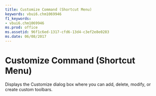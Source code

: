```yaml
---
title: Customize Command (Shortcut Menu)
keywords: vbui6.chm1069946
f1_keywords:
- vbui6.chm1069946
ms.prod: office
ms.assetid: 96f1c6ed-1317-cfd6-13d4-c3ef2e8e0283
ms.date: 06/08/2017
---
```



# Customize Command (Shortcut Menu)

Displays the Customize dialog box where you can add, delete, modify, or create custom toolbars.


